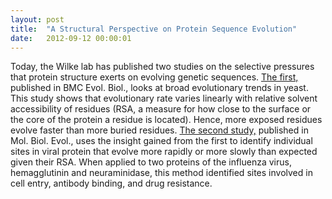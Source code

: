```yaml
---
layout: post
title:  "A Structural Perspective on Protein Sequence Evolution"
date:   2012-09-12 00:00:01
---
```

Today, the Wilke lab has published two studies on the selective pressures that protein structure exerts on evolving genetic sequences.  [The first,](http://www.biomedcentral.com/1471-2148/12/179/abstract) published in BMC Evol. Biol., looks at broad evolutionary trends in yeast. This study shows that evolutionary rate varies linearly with relative solvent accessibility of residues (RSA, a measure for how close to the surface or the core of the protein a residue is located). Hence, more exposed residues evolve faster than more buried residues. [The second study,](http://mbe.oxfordjournals.org/content/early/2012/09/12/molbev.mss217) published in Mol. Biol. Evol., uses the insight gained from the first to identify individual sites in viral protein that evolve more rapidly or more slowly than expected given their RSA. When applied to two proteins of the influenza virus, hemagglutinin and neuraminidase, this method identified sites involved in cell entry, antibody binding, and drug resistance. 
